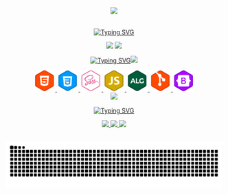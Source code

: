 <!--GIF INICIAL-->
<div align= "center">

<img width="110" src=https://c.tenor.com/3AhuaFENK-wAAAAi/aaaa.gif>

</div>
<br>

<!--TITULO PRINCIPAL-->
<div align="center">

[![Typing SVG](https://readme-typing-svg.herokuapp.com?font=Arial+Black&color=%23E0AA3E&size=32&duration=3000&center=true&vCenter=true&width=500&lines=Sou+Victor+%F0%9F%A4%99;Um+ser+apaixonado+por;Front-End+e+Web_designer)](#)

</div>

<!--CARD RANK STATS-->
<div align = "center">

 <img height="200em" src="https://github-readme-stats.vercel.app/api?username=Victor-Ozores&include_all_commits=true&count_private=true&show_icons=true&bg_color=000&text_color=E0AA3E"/>

<!--CARD STATS DE LINGUAGENS-->
<img height="200em" src="https://github-readme-stats.vercel.app/api/top-langs/?username=Victor-Ozores&layout=compact&bg_color=000&text_color=E0AA3E">

</div>

<!--SEGUNDO TITULO-->
<div align="center">

[![Typing SVG](https://readme-typing-svg.herokuapp.com?font=Arial+Black&color=%23E0AA3E&size=32&duration=4000&center=true&vCenter=true&width=600&lines=Minhas+Tecnologias+Favoritas+)<img width="70" src=https://c.tenor.com/_mmyoLZQomUAAAAi/bibipet-bibi.gif>](#)

</div>

<!--BOX HTML5-->
<div align = "center">

<a href="https://www.devmedia.com.br/certificado/tecnologia/html/victor-amorim">

<img height="50em" src="assets/html.svg">

</a>

<!--BOX CSS3-->
<a href="https://www.devmedia.com.br/certificado/tecnologia/css/victor-amorim">

<img height="50em" src="assets/css.svg">

</a>

<!--BOX SASS-->
<a href="https://udemy-certificate.s3.amazonaws.com/image/UC-0dbda4b2-8e99-4214-be70-2df0a0eda7e5.jpg">

<img height="50em" src="assets/sass.svg">

</a>

<!--BOX JAVASCRIPT-->
<a href="https://www.devmedia.com.br/certificado/tecnologia/javascript/victor-amorim">

<img height="50em" src="assets/js.svg">

</a>

<!--BOX ALGORITIMO-->
<a href="https://www.devmedia.com.br/certificado/tecnologia/algoritmo/victor-amorim">

<img height="50em" src="assets/alg.svg">

</a>

<!--BOX GIT-->
<a href="https://www.devmedia.com.br/certificado/tecnologia/git/victor-amorim">

<img height="50em" src="assets/git.svg">

</a>

<!--BOX BOOTSTRAP-->

<a href="#">

<img height="50em" src="assets/bootstrap.svg">

</a>

</div>

<!--GIF IMAGEM CONTAINER-->
<div align= "center">

<img width="250em" src=https://i.pinimg.com/originals/22/e6/40/22e640304be35c0ca2adf3d7b9042628.gif>

</div>

<!--TERCEIRO TITULO-->
<div align="center">

[![Typing SVG](https://readme-typing-svg.herokuapp.com?font=Arial+Black&color=%23E0AA3E&size=32&duration=4000&center=true&vCenter=true&width=600&lines=Meus+Contatos)](#)

</div>

<!--WHATSAPP-->
<div align="center">
<a href="https://clicano.link/whatsapp001">

<img height="30em" src="https://img.shields.io/badge/WhatsApp-25D366?style=for-the-badge&logo=whatsapp&logoColor=white">

</a>

<!--GMAIL-->
<a href = "mailto:victor_ozores@hotmail.com">

<img height="30em" src="https://img.shields.io/badge/-Gmail-%23333?style=for-the-badge&logo=gmail&logoColor=white">

</a>

<!--GIF RIGHT-->
<img width="70em" src=https://c.tenor.com/qpaDOu1PEfMAAAAi/cute-animals.gif>
<br>
<br>
</div> 

<div align="center">

![Snake animation](https://github.com/Victor-Ozores/Victor-Ozores/blob/output/github-contribution-grid-snake.svg)

</div>
